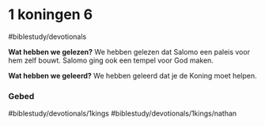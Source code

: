 # 1 koningen 6 
#biblestudy/devotionals

**Wat hebben we gelezen?**
We hebben gelezen dat Salomo een paleis voor hem zelf bouwt.
Salomo ging ook een tempel voor God maken.

**Wat hebben we geleerd?**
We hebben geleerd dat je de Koning moet helpen.

### Gebed

#biblestudy/devotionals/1kings #biblestudy/devotionals/1kings/nathan

